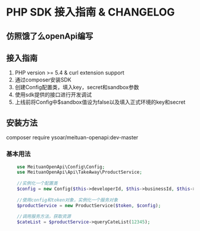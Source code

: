 # PHP SDK 接入指南 & CHANGELOG

## 仿照饿了么openApi编写

## 接入指南

  1. PHP version >= 5.4 & curl extension support
  2. 通过composer安装SDK
  3. 创建Config配置类，填入key，secret和sandbox参数
  4. 使用sdk提供的接口进行开发调试
  5. 上线前将Config中$sandbox值设为false以及填入正式环境的key和secret

## 安装方法
composer require ysoar/meituan-openapi:dev-master
  
### 基本用法

```php
    use MeituanOpenApi\Config\Config;
    use MeituanOpenApi\Api\TakeAway\ProductService;
    
    //实例化一个配置类
    $config = new Config($this->developerId, $this->businessId, $this->signKey, false);
    
    //使用config和token对象，实例化一个服务对象
    $productService = new ProductService($token, $config);
    
    //调用服务方法，获取资源
    $cateList = $productService->queryCateList(12345);

```



